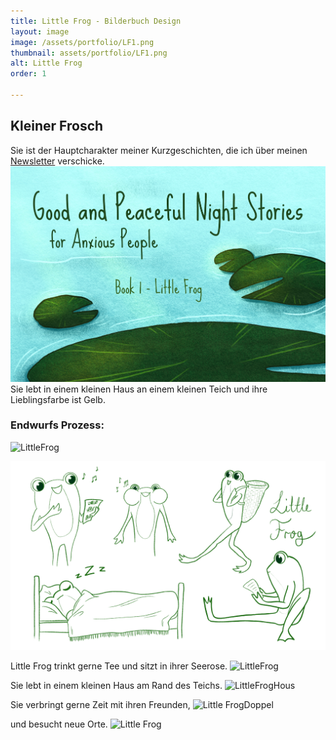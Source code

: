 ```yaml
---
title: Little Frog - Bilderbuch Design
layout: image
image: /assets/portfolio/LF1.png
thumbnail: assets/portfolio/LF1.png
alt: Little Frog
order: 1

---
```



## Kleiner Frosch

Sie ist der Hauptcharakter meiner Kurzgeschichten, die ich über meinen [Newsletter](/newsletter) verschicke. 
![Little Frog](../assets/portfolio/GPNS.jpeg)
Sie lebt in einem kleinen Haus an einem kleinen Teich und ihre Lieblingsfarbe ist Gelb. 



### Endwurfs Prozess:

![LittleFrog](../assets/portfolio/LFCharacter.png)

![Little Frog Skitzen](../assets/portfolio/LFSkitzen.png)

Little Frog trinkt gerne Tee und sitzt in ihrer Seerose.
![LittleFrog](../assets/portfolio/LFTea.png)

Sie lebt in einem kleinen Haus am Rand des Teichs.
![LittleFrogHous](../assets/images/LFHousPond.png)

Sie verbringt gerne Zeit mit ihren Freunden,
![Little FrogDoppel](../assets/portfolio/LFDoppel.png)

und besucht neue Orte.
![Little Frog](../assets/portfolio/LFNest.jpeg)
